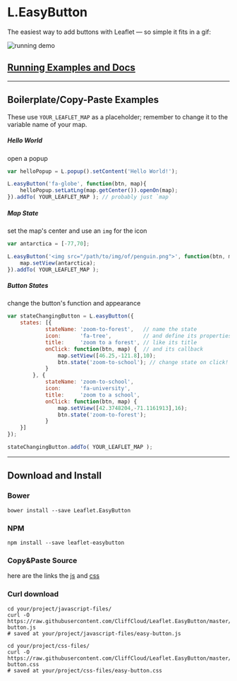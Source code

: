 # L.EasyButton

The easiest way to add buttons with Leaflet &mdash; so simple it fits in a gif:

![running demo](https://raw.githubusercontent.com/CliffCloud/Leaflet.EasyButton/dist/img/alert_example.gif)

## [Running Examples and Docs](http://danielmontague.com/projects/easyButton.js/v1/examples/)

-----------------------------------------------------------------------------------

## Boilerplate/Copy-Paste Examples

These use `YOUR_LEAFLET_MAP` as a placeholder;
remember to change it to the variable name of your map.

##### Hello World

open a popup

```javascript
var helloPopup = L.popup().setContent('Hello World!');

L.easyButton('fa-globe', function(btn, map){
    helloPopup.setLatLng(map.getCenter()).openOn(map);
}).addTo( YOUR_LEAFLET_MAP ); // probably just `map`
```

##### Map State

set the map's center and use an `img` for the icon

```javascript
var antarctica = [-77,70];

L.easyButton('<img src="/path/to/img/of/penguin.png">', function(btn, map){
    map.setView(antarctica);
}).addTo( YOUR_LEAFLET_MAP );
```

##### Button States

change the button's function and appearance

```javascript
var stateChangingButton = L.easyButton({
    states: [{
            stateName: 'zoom-to-forest',   // name the state
            icon:      'fa-tree',          // and define its properties
            title:     'zoom to a forest', // like its title
            onClick: function(btn, map) {  // and its callback
                map.setView([46.25,-121.8],10);
                btn.state('zoom-to-school'); // change state on click!
            }
        }, {
            stateName: 'zoom-to-school',
            icon:      'fa-university',
            title:     'zoom to a school',
            onClick: function(btn, map) {
                map.setView([42.3748204,-71.1161913],16);
                btn.state('zoom-to-forest');
            }
    }]
});

stateChangingButton.addTo( YOUR_LEAFLET_MAP );
```

-----------------------------------------------------------------------------------

## Download and Install

### Bower

    bower install --save Leaflet.EasyButton

### NPM

    npm install --save leaflet-easybutton

### Copy&Paste Source

here are the links
the [js](https://raw.githubusercontent.com/CliffCloud/Leaflet.EasyButton/master/src/easy-button.js)
and [css](https://raw.githubusercontent.com/CliffCloud/Leaflet.EasyButton/master/src/easy-button.css)

### Curl download

    cd your/project/javascript-files/
    curl -O https://raw.githubusercontent.com/CliffCloud/Leaflet.EasyButton/master/src/easy-button.js
    # saved at your/project/javascript-files/easy-button.js

    cd your/project/css-files/
    curl -O https://raw.githubusercontent.com/CliffCloud/Leaflet.EasyButton/master/src/easy-button.css
    # saved at your/project/css-files/easy-button.css
